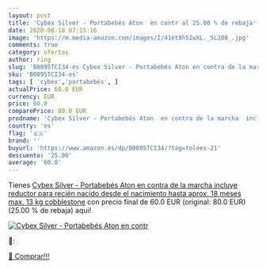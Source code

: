 ```yaml
---
layout: post
title: 'Cybex Silver - Portabebés Aton  en contr al 25.00 % de rebaja'
date: 2020-08-18 07:15:16
image: 'https://m.media-amazon.com/images/I/41et8hSIwXL._SL200_.jpg'
comments: true
category: ofertas
author: ring
slug: 'B0095TCI34-es Cybex Silver - Portabebés Aton en contra de la marcha...'
sku: 'B0095TCI34-es'
tags: [ 'cybex','portabebés', ]
actualPrice: 60.0 EUR
currency: EUR
price: 60.0
comparePrice: 80.0 EUR
prodname: 'Cybex Silver - Portabebés Aton  en contra de la marcha  incluye reductor para recién nacido  desde el nacimiento hasta aprox. 18 meses  max. 13 kg  cobblestone'
country: 'es'
flag: '🇪🇸'
brand: ''
buyurl: 'https://www.amazon.es/dp/B0095TCI34/?tag=tolees-21'
descuento: '25.00'
average: '60.0'
---
```


Tienes [Cybex Silver - Portabebés Aton  en contra de la marcha  incluye reductor para recién nacido  desde el nacimiento hasta aprox. 18 meses  max. 13 kg  cobblestone](https://www.amazon.es/dp/B0095TCI34/?tag=tolees-21) con precio final de  60.0 EUR (original: 80.0 EUR) (25.00 %  de rebaja) aqui!

[![Cybex Silver - Portabebés Aton  en contr](https://m.media-amazon.com/images/I/41et8hSIwXL._SL200_.jpg)](https://www.amazon.es/dp/B0095TCI34/?tag=tolees-21)

🔎:


[🛒 Comprar!!!](https://www.amazon.es/dp/B0095TCI34/?tag=tolees-21)
